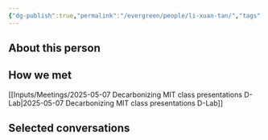```yaml
---
{"dg-publish":true,"permalink":"/evergreen/people/li-xuan-tan/","tags":["people"]}
---
```


## About this person


## How we met

[[Inputs/Meetings/2025-05-07 Decarbonizing MIT class presentations D-Lab\|2025-05-07 Decarbonizing MIT class presentations D-Lab]]
## Selected conversations
